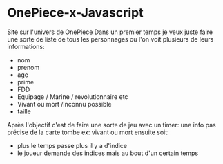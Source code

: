 # OnePiece-x-Javascript
Site sur l'univers de OnePiece
 Dans un premier temps je veux juste faire une sorte de liste de tous les personnages ou l'on voit plusieurs de leurs informations:
- nom
- prenom
- age
- prime
- FDD
- Equipage / Marine / revolutionnaire etc
- Vivant ou mort /inconnu possible
- taille

Après l'objectif c'est de faire une sorte de jeu avec un timer:
une info pas précise de la carte tombe ex: vivant ou mort
ensuite soit:
- plus le temps passe plus il y a d'indice
- le joueur demande des indices mais au bout d'un certain temps
 
